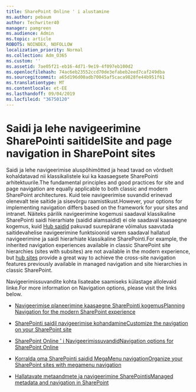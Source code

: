 ```yaml
---
title: SharePoint Online ' i alustamine
ms.author: pebaum
author: Techwriter40
manager: pamgreen
ms.audience: Admin
ms.topic: article
ROBOTS: NOINDEX, NOFOLLOW
localization_priority: Normal
ms.collection: Adm_O365
ms.custom: ''
ms.assetid: 7ae05f21-eb16-4d71-9e19-4f097eb100d2
ms.openlocfilehash: 74ac6eb23552ccd70de3efabeb2eed7caf249dba
ms.sourcegitcommit: a65d196d00adb70045af5caca9828fe44b951f61
ms.translationtype: MT
ms.contentlocale: et-EE
ms.lasthandoff: 09/04/2019
ms.locfileid: "36750120"
---
```

# <a name="site-and-page-navigation-in-sharepoint-sites"></a><span data-ttu-id="89fe3-102">Saidi ja lehe navigeerimine SharePointi saitidel</span><span class="sxs-lookup"><span data-stu-id="89fe3-102">Site and page navigation in SharePoint sites</span></span>

<span data-ttu-id="89fe3-103">Saidi ja lehe navigeerimise aluspõhimõtted ja head tavad on võrdselt kohaldatavad nii klassikalistele kui ka kaasaegsete SharePointi arhitektuurile.</span><span class="sxs-lookup"><span data-stu-id="89fe3-103">The fundamental principles and good practices for site and page navigation are equally applicable to both classic and modern SharePoint architectures.</span></span> <span data-ttu-id="89fe3-104">Kuid teie navigeerimise suvandid erinevad olenevalt teie saitide ja sisevõrgu raamistikust.</span><span class="sxs-lookup"><span data-stu-id="89fe3-104">However, your options for implementing navigation differs based on the framework for your sites and intranet.</span></span> <span data-ttu-id="89fe3-105">Näiteks pärilik navigeerimine kogemusi saadaval klassikaline SharePointi saidi hierarhiate (saidid alamsaidid) ei ole saadaval kaasaegne kogemus, kuid [Hub saidid](https://support.office.com/article/fe26ae84-14b7-45b6-a6d1-948b3966427f) pakuvad suurepärane võimalus saavutada saitidevahelise navigeerimine funktsioonid varem saadaval hallatud navigeerimine ja saidi hierarhiate klassikaline SharePointi.</span><span class="sxs-lookup"><span data-stu-id="89fe3-105">For example, the inherited navigation experiences available in classic SharePoint site hierarchies (sites with subsites) are not available in the modern experience, but [hub sites](https://support.office.com/article/fe26ae84-14b7-45b6-a6d1-948b3966427f) provide a great way to achieve the cross-site navigation features previously available in managed navigation and site hierarchies in classic SharePoint.</span></span>

 <span data-ttu-id="89fe3-106">Navigeerimissuvandite kohta lisateabe saamiseks külastage allolevaid linke.</span><span class="sxs-lookup"><span data-stu-id="89fe3-106">For more information on Navigation options, please visit the links below.</span></span>

 - [<span data-ttu-id="89fe3-107">Navigeerimise planeerimine kaasaegne SharePointi kogemus</span><span class="sxs-lookup"><span data-stu-id="89fe3-107">Planning Navigation for the modern SharePoint experience</span></span>](https://docs.microsoft.com/sharepoint/plan-navigation-modern-experience)

- [<span data-ttu-id="89fe3-108">SharePointi saidil navigeerimise kohandamine</span><span class="sxs-lookup"><span data-stu-id="89fe3-108">Customize the navigation on your SharePoint site</span></span>](https://support.office.com/article/customize-the-navigation-on-your-sharepoint-site-3cd61ae7-a9ed-4e1e-bf6d-4655f0bf25ca)

- [<span data-ttu-id="89fe3-109">SharePoint Online ' i Navigeerimissuvandid</span><span class="sxs-lookup"><span data-stu-id="89fe3-109">Navigation options for SharePoint Online</span></span>](https://docs.microsoft.com/office365/enterprise/navigation-options-for-sharepoint-online)
 
- [<span data-ttu-id="89fe3-110">Korralda oma SharePointi saidid MegaMenu navigation</span><span class="sxs-lookup"><span data-stu-id="89fe3-110">Organize your SharePoint sites with megamenu navigation</span></span>](https://techcommunity.microsoft.com/t5/Microsoft-SharePoint-Blog/Organize-your-SharePoint-sites-with-megamenu-navigation-and-new/ba-p/328068)

- [<span data-ttu-id="89fe3-111">Hallatavate metaandmete ja navigeerimine SharePointis</span><span class="sxs-lookup"><span data-stu-id="89fe3-111">Managed metadata and navigation in SharePoint</span></span>](https://docs.microsoft.com/sharepoint/dev/general-development/managed-metadata-and-navigation-in-sharepoint)


